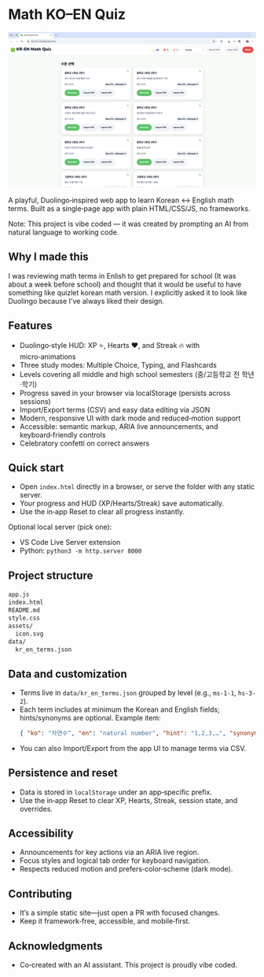 # Math KO–EN Quiz

![Screenshot of Math KO–EN Quiz](assets/screenshot.png)

A playful, Duolingo‑inspired web app to learn Korean ↔ English math terms. Built as a single‑page app with plain HTML/CSS/JS, no frameworks.

Note: This project is vibe coded — it was created by prompting an AI from natural language to working code.

## Why I made this
I was reviewing math terms in Enlish to get prepared for school (It was about a week before school) and thought that it would be useful to have something like quizlet korean math version. I explicitly asked it to look like Duolingo because I've always liked their design.

## Features
- Duolingo‑style HUD: XP ⭐, Hearts ❤️, and Streak 🔥 with micro‑animations
- Three study modes: Multiple Choice, Typing, and Flashcards
- Levels covering all middle and high school semesters (중/고등학교 전 학년·학기)
- Progress saved in your browser via localStorage (persists across sessions)
- Import/Export terms (CSV) and easy data editing via JSON
- Modern, responsive UI with dark mode and reduced‑motion support
- Accessible: semantic markup, ARIA live announcements, and keyboard‑friendly controls
- Celebratory confetti on correct answers

## Quick start
- Open `index.html` directly in a browser, or serve the folder with any static server.
- Your progress and HUD (XP/Hearts/Streak) save automatically.
- Use the in‑app Reset to clear all progress instantly.

Optional local server (pick one):
- VS Code Live Server extension
- Python: `python3 -m http.server 8000`

## Project structure
```
app.js
index.html
README.md
style.css
assets/
  icon.svg
data/
  kr_en_terms.json
```

## Data and customization
- Terms live in `data/kr_en_terms.json` grouped by level (e.g., `ms-1-1`, `hs-3-2`).
- Each term includes at minimum the Korean and English fields; hints/synonyms are optional.
  Example item:
  ```json
  { "ko": "자연수", "en": "natural number", "hint": "1,2,3,…", "synonyms": ["natural numbers"] }
  ```
- You can also Import/Export from the app UI to manage terms via CSV.

## Persistence and reset
- Data is stored in `localStorage` under an app‑specific prefix.
- Use the in‑app Reset to clear XP, Hearts, Streak, session state, and overrides.

## Accessibility
- Announcements for key actions via an ARIA live region.
- Focus styles and logical tab order for keyboard navigation.
- Respects reduced motion and prefers‑color‑scheme (dark mode).

## Contributing
- It’s a simple static site—just open a PR with focused changes.
- Keep it framework‑free, accessible, and mobile‑first.

## Acknowledgments
- Co‑created with an AI assistant. This project is proudly vibe coded.
